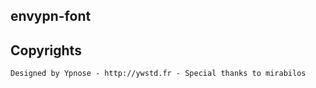 ## envypn-font



## Copyrights

 ```Designed by Ypnose - http://ywstd.fr - Special thanks to mirabilos```
